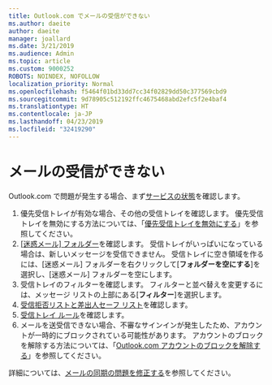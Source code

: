 ```yaml
---
title: Outlook.com でメールの受信ができない
ms.author: daeite
author: daeite
manager: joallard
ms.date: 3/21/2019
ms.audience: Admin
ms.topic: article
ms.custom: 9000252
ROBOTS: NOINDEX, NOFOLLOW
localization_priority: Normal
ms.openlocfilehash: f5464f01bd33dd7cc34f02829dd50c377569cbd9
ms.sourcegitcommit: 9d78905c512192ffc4675468abd2efc5f2e4baf4
ms.translationtype: HT
ms.contentlocale: ja-JP
ms.lasthandoff: 04/23/2019
ms.locfileid: "32419290"
---
```

# <a name="cant-receive-email"></a>メールの受信ができない

Outlook.com で問題が発生する場合、まず[サービスの状態](https://go.microsoft.com/fwlink/p/?linkid=837482)を確認します。

1. 優先受信トレイが有効な場合、その他の受信トレイを確認します。 優先受信トレイを無効にする方法については、「[優先受信トレイを無効にする](https://support.office.com/article/f714d94d-9e63-4217-9ccb-6cb2986aa1b2)」を参照してください。
1. [[迷惑メール] フォルダー](https://outlook.live.com/mail/junkemail)を確認します。 受信トレイがいっぱいになっている場合は、新しいメッセージを受信できません。 受信トレイに空き領域を作るには、[迷惑メール] フォルダーを右クリックして[**フォルダーを空にする**]を選択し、[迷惑メール] フォルダーを空にします。
1. 受信トレイのフィルターを確認します。 フィルターと並べ替えを変更するには、メッセージ リストの上部にある[**フィルター**]を選択します。
1. [受信拒否リストと差出人セーフ リスト](https://outlook.live.com/mail/options/mail/junkEmail)を確認します。
1. [受信トレイ ルール](https://outlook.live.com/mail/options/mail/rules)を確認します。
1. メールを送受信できない場合、不審なサインインが発生したため、アカウントが一時的にブロックされている可能性があります。 アカウントのブロックを解除する方法については、「[Outlook.com アカウントのブロックを解除する](https://support.office.com/article/f4ad2701-d166-4d8b-8a6a-9af2a1f8a4c4)」を参照してください。

詳細については、[メールの同期の問題を修正する](https://support.office.com/article/d39e3341-8d79-4bf1-b3c7-ded602233642)を参照してください。